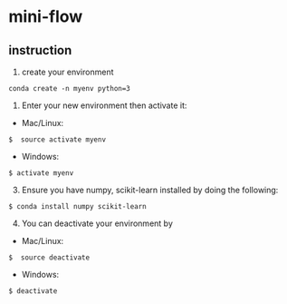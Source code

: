 # mini-flow

## instruction

1. create your environment
  ```
  conda create -n myenv python=3
  ```

1. Enter your new environment then activate it:
  * Mac/Linux:
  ```
  $  source activate myenv
  ```
  * Windows:
  ```
  $ activate myenv
  ```

3. Ensure you have numpy, scikit-learn installed by doing the following:
  ```
  $ conda install numpy scikit-learn
  ```

4. You can deactivate your environment by
  * Mac/Linux:
  ```
  $  source deactivate
  ```
  * Windows:
  ```
  $ deactivate
  ```
